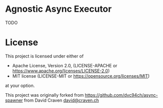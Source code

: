 # Agnostic Async Executor

TODO

# License
This project is licensed under either of

- Apache License, Version 2.0, (LICENSE-APACHE or https://www.apache.org/licenses/LICENSE-2.0)
- MIT license (LICENSE-MIT or https://opensource.org/licenses/MIT)

at your option.

This project was originally forked from https://github.com/dvc94ch/async-spawner from David Craven <david@craven.ch>
